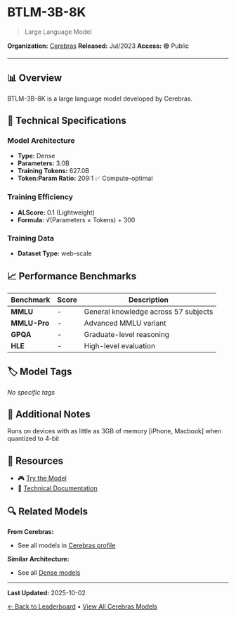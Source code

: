 # BTLM-3B-8K

> Large Language Model

**Organization:** [Cerebras](../../labs/cerebras.md)
**Released:** Jul/2023
**Access:** 🟢 Public

---

## 📊 Overview

BTLM-3B-8K is a large language model developed by Cerebras.

## 🔧 Technical Specifications

### Model Architecture
- **Type:** Dense
- **Parameters:** 3.0B
- **Training Tokens:** 627.0B
- **Token:Param Ratio:** 209:1 ✅ Compute-optimal

### Training Efficiency
- **ALScore:** 0.1 (Lightweight)
- **Formula:** √(Parameters × Tokens) ÷ 300

### Training Data
- **Dataset Type:** web-scale

## 📈 Performance Benchmarks

| Benchmark | Score | Description |
|-----------|-------|-------------|
| **MMLU** | - | General knowledge across 57 subjects |
| **MMLU-Pro** | - | Advanced MMLU variant |
| **GPQA** | - | Graduate-level reasoning |
| **HLE** | - | High-level evaluation |

## 🏷️ Model Tags

_No specific tags_

## 📝 Additional Notes

Runs on devices with as little as 3GB of memory [iPhone, Macbook] when quantized to 4-bit

## 🔗 Resources

- 🎮 [Try the Model](https://huggingface.co/cerebras/btlm-3b-8k-base)
- 📄 [Technical Documentation](https://www.cerebras.net/blog/btlm-3b-8k-7b-performance-in-a-3-billion-parameter-model/)

## 🔍 Related Models

**From Cerebras:**
- See all models in [Cerebras profile](../../labs/cerebras.md)

**Similar Architecture:**
- See all [Dense models](../../architectures/dense.md)

---

**Last Updated:** 2025-10-02

[← Back to Leaderboard](../../README.md) • [View All Cerebras Models](../../labs/cerebras.md)
